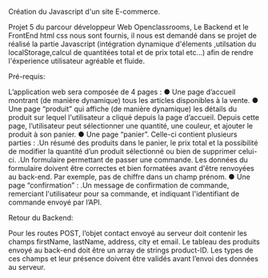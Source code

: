 Création du Javascript d'un site E-commerce.

Projet 5 du parcour développeur Web Openclassrooms,
Le Backend et le FrontEnd html css nous sont fournis, il nous est demandé dans se projet de réalisé la partie 
Javascript (intégration dynamique d'élements ,utilsation du localStorage,calcul de quantitées total et de prix total etc...)
afin de rendre l'éxperience utilisateur agréable et fluide.

Pré-requis:

L’application web sera composée de 4 pages :
● Une page d’accueil montrant (de manière dynamique) tous les articles disponibles à
la vente.
● Une page “produit” qui affiche (de manière dynamique) les détails du produit sur
lequel l'utilisateur a cliqué depuis la page d’accueil. Depuis cette page, l’utilisateur
peut sélectionner une quantité, une couleur, et ajouter le produit à son panier.
● Une page “panier”. Celle-ci contient plusieurs parties :
.Un résumé des produits dans le panier, le prix total et la possibilité de
modifier la quantité d’un produit sélectionné ou bien de supprimer celui-ci.
.Un formulaire permettant de passer une commande. Les données du
formulaire doivent être correctes et bien formatées avant d'être renvoyées au
back-end. Par exemple, pas de chiffre dans un champ prénom.
● Une page “confirmation” :
.Un message de confirmation de commande, remerciant l'utilisateur pour sa
commande, et indiquant l'identifiant de commande envoyé par l’API.

Retour du Backend:

Pour les routes POST, l’objet contact envoyé au serveur doit contenir les champs firstName,
lastName, address, city et email. Le tableau des produits envoyé au back-end doit être un
array de strings product-ID. Les types de ces champs et leur présence doivent être validés
avant l’envoi des données au serveur.